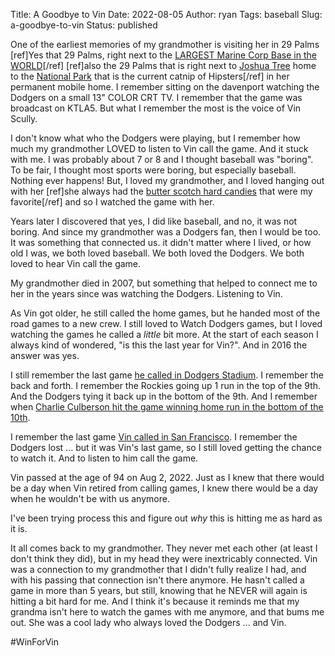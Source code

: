 Title: A Goodbye to Vin
Date: 2022-08-05
Author: ryan
Tags: baseball
Slug: a-goodbye-to-vin
Status: published


One of the earliest memories of my grandmother is visiting her in 29 Palms
[ref]Yes that 29 Palms, right next to the [LARGEST Marine Corp Base in the WORLD](https://en.wikipedia.org/wiki/Marine_Corps_Air_Ground_Combat_Center_Twentynine_Palms)[/ref]
[ref]also the 29 Palms that is right next to [Joshua Tree](https://en.wikipedia.org/wiki/Joshua_Tree,_California) home to the [National Park](https://en.wikipedia.org/wiki/Joshua_Tree_National_Park) that is the current catnip of Hipsters[/ref] in her permanent mobile home. I remember sitting on the davenport watching the Dodgers on a small 13" COLOR CRT TV. I remember that the game was broadcast on KTLA5. But what I remember the most is the voice of Vin Scully.

I don't know what who the Dodgers were playing, but I remember how much my grandmother LOVED to listen to Vin call the game. And it stuck with me. I was probably about 7 or 8 and I thought baseball was "boring". To be fair, I thought most sports were boring, but especially baseball. Nothing ever happens! But, I loved my grandmother, and I loved hanging out with her [ref]she always had the [butter scotch hard candies](https://www.candynation.com/butterscotch-candy-buttons) that were my favorite[/ref] and so I watched the game with her.

Years later I discovered that yes, I did like baseball, and no, it was not boring. And since my grandmother was a Dodgers fan, then I would be too. It was something that connected us. it didn't matter where I lived, or how old I was, we both loved baseball. We both loved the Dodgers. We both loved to hear Vin call the game.

My grandmother died in 2007, but something that helped to connect me to her in the years since was watching the Dodgers. Listening to Vin.

As Vin got older, he still called the home games, but he handed most of the road games to a new crew. I still loved to Watch Dodgers games, but I loved watching the games he called a *little* bit more. At the start of each season I always kind of wondered, "is this the last year for Vin?". And in 2016 the answer was yes.

I still remember the last game [he called in Dodgers Stadium](https://www.espn.com/mlb/game/_/gameId/360925119). I remember the back and forth. I remember the Rockies going up 1 run in the top of the 9th. And the Dodgers tying it back up in the bottom of the 9th. And I remember when [Charlie Culberson hit the game winning home run in the bottom of the 10th](https://youtu.be/HayOXW09kl8).

I remember the last game [Vin called in San Francisco](https://www.ryancheley.com/2016/10/03/vins-last-game/). I remember the Dodgers lost ... but it was Vin's last game, so I still loved getting the chance to watch it. And to listen to him call the game.

Vin passed at the age of 94 on Aug 2, 2022. Just as I knew that there would be a day when Vin retired from calling games, I knew there would be a day when he wouldn't be with us anymore.

I've been trying process this and figure out *why* this is hitting me as hard as it is.

It all comes back to my grandmother. They never met each other (at least I don't think they did), but in my head they were inextricably connected. Vin was a connection to my grandmother that I didn't fully realize I had, and with his passing that connection isn't there anymore. He hasn't called a game in more than 5 years, but still, knowing that he NEVER will again is hitting a bit hard for me. And I think it's because it reminds me that my grandma isn't here to watch the games with me anymore, and that bums me out. She was a cool lady who always loved the Dodgers ... and Vin.

#WinForVin
